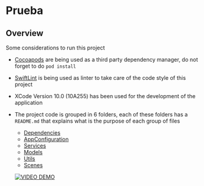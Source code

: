 # Prueba

## Overview

Some considerations to run this project



- [Cocoapods](https://cocoapods.org/) are being used as a third party dependency manager, do not forget to do `pod install`
- [SwiftLint](https://github.com/realm/SwiftLint) is being used as linter to take care of the code style of this project
- XCode Version 10.0 (10A255) has been used for the development of the application
- The project code is grouped in 6 folders, each of these folders has a `README.md` that explains what is the purpose of each group of files
  - [Dependencies](Prueba/Dependencies/README.md)
  - [AppConfiguration](Prueba/AppConfiguration/README.md)
  - [Services](Prueba/Services/README.md)
  - [Models](Prueba/Models/README.md)
  - [Utils](Prueba/Utils/README.md)
  - [Scenes](Prueba/Scenes/README.md)
  
  
  [![VIDEO DEMO](https://cohesive.net/wp-content/uploads/2016/05/video-icon.png)](https://drive.google.com/file/d/1ddDW7M2331aIdKduATlbXxrFA8T6zZXV/view?usp=sharing)
